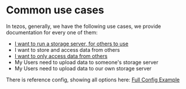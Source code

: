 # Common use cases

In tezos, generally, we have the following use cases, we provide documentation for every one of them:

* [I want to run a storage server, for others to use](./use_cases/public_Storage.md)
* I want to store and access data from others
* [I want to only access data from others](./use_cases/simple_gateway.md)
* My Users need to upload data to someone's storage server
* My Users need to upload data to our own storage server

There is reference config, showing all options here: [Full Config Example](./use_cases/full_config.md)